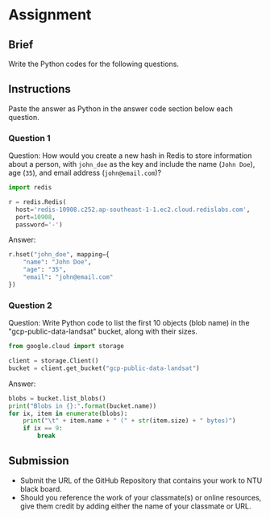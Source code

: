 # Assignment

## Brief

Write the Python codes for the following questions.

## Instructions

Paste the answer as Python in the answer code section below each question.

### Question 1

Question: How would you create a new hash in Redis to store information about a person, with `john_doe` as the key and include the name (`John Doe`), age (`35`), and email address (`john@email.com`)?

```python
import redis

r = redis.Redis(
  host='redis-10908.c252.ap-southeast-1-1.ec2.cloud.redislabs.com',
  port=10908,
  password='-')
```

Answer:

```python
r.hset("john_doe", mapping={
    "name": "John Doe",
    "age": "35",
    "email": "john@email.com"
})
```

### Question 2

Question: Write Python code to list the first 10 objects (blob name) in the "gcp-public-data-landsat" bucket, along with their sizes.

```python
from google.cloud import storage

client = storage.Client()
bucket = client.get_bucket("gcp-public-data-landsat")
```

Answer:

```python
blobs = bucket.list_blobs()
print("Blobs in {}:".format(bucket.name))
for ix, item in enumerate(blobs):
    print("\t" + item.name + " (" + str(item.size) + " bytes)")
    if ix == 9:
        break
```

## Submission

- Submit the URL of the GitHub Repository that contains your work to NTU black board.
- Should you reference the work of your classmate(s) or online resources, give them credit by adding either the name of your classmate or URL.

